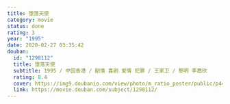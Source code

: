 ```yaml
---
title: 堕落天使
category: movie
status: done
rating: 3
year: "1995"
date: 2020-02-27 03:35:42
douban:
  id: "1298112"
  title: 堕落天使
  subtitle: 1995 / 中国香港 / 剧情 喜剧 爱情 犯罪 / 王家卫 / 黎明 李嘉欣
  rating: 8.4
  cover: https://img9.doubanio.com/view/photo/m_ratio_poster/public/p449524516.jpg
  link: https://movie.douban.com/subject/1298112/
---
```



